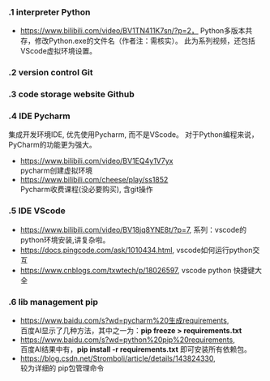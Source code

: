 ### .1 interpreter Python
+ https://www.bilibili.com/video/BV1TN411K7sn/?p=2，
  Python多版本共存，修改Python.exe的文件名（作者注：需核实）。
  此为系列视频，还包括VScode虚拟环境设置。
  
### .2 version control Git

### .3 code storage website Github

### .4 IDE Pycharm
集成开发环境IDE, 优先使用Pycharm, 而不是VScode。
对于Python编程来说，PyCharm的功能更为强大。

+ https://www.bilibili.com/video/BV1EQ4y1V7yx <br> pycharm创建虚拟环境
+ https://www.bilibili.com/cheese/play/ss1852 <br> Pycharm收费课程(没必要购买), 含git操作

### .5 IDE VScode
+ https://www.bilibili.com/video/BV18jq8YNE8t/?p=7, 系列：vscode的python环境安装,讲复杂啦。
+ https://docs.pingcode.com/ask/1010434.html, vscode如何运行python交互
+ https://www.cnblogs.com/txwtech/p/18026597, vscode python 快捷键大全

### .6 lib management pip
+ https://www.baidu.com/s?wd=pycharm%20生成requirements, <br>
  百度AI显示了几种方法，其中之一为：**pip freeze > requirements.txt**
+ https://www.baidu.com/s?wd=python%20pip%20requirements, <br>
百度AI结果中有，**pip install -r requirements.txt** 即可安装所有依赖包。
+ https://blog.csdn.net/Stromboli/article/details/143824330, <br>
较为详细的 pip包管理命令